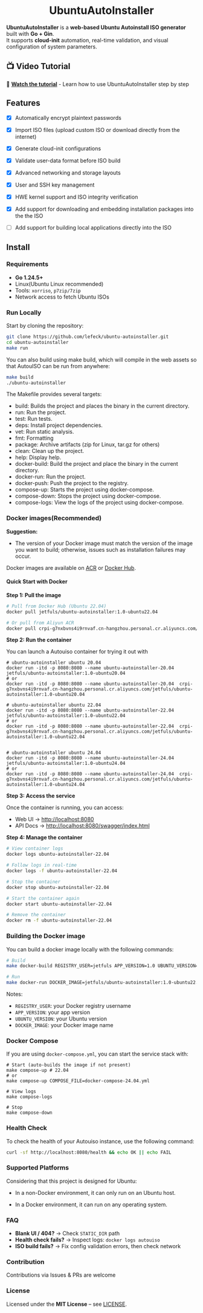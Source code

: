 <h1 align="center">UbuntuAutoInstaller</h1>

**UbuntuAutoInstaller** is a **web-based Ubuntu Autoinstall ISO generator** built with **Go + Gin**.  
It supports **cloud-init** automation, real-time validation, and visual configuration of system parameters.

## 📺 Video Tutorial

🎥 **[Watch the tutorial](https://youtu.be/Z3Pqv76VJcE)** - Learn how to use UbuntuAutoInstaller step by step

## Features

- [x] Automatically encrypt plaintext passwords
- [x] Import ISO files (upload custom ISO or download directly from the internet)
- [x] Generate cloud-init configurations
- [x] Validate user-data format before ISO build
- [x] Advanced networking and storage layouts
- [x] User and SSH key management
- [x] HWE kernel support and ISO integrity verification
- [x] Add support for downloading and embedding installation packages into the the ISO
- [ ] Add support for building local applications directly into the ISO


## Install

### Requirements

- **Go 1.24.5+**
- Linux(Ubuntu Linux recommended)
- Tools: `xorriso`, `p7zip/7zip`
- Network access to fetch Ubuntu ISOs

### Run Locally

Start by cloning the repository:
```bash
git clone https://github.com/lefeck/ubuntu-autoinstaller.git
cd ubuntu-autoinstaller
make run
```
You can also build using make build, which will compile in the web assets so that AutouISO can be run from anywhere:

```bash
make build
./ubuntu-autoinstaller
```
The Makefile provides several targets:
* build: Builds the project and places the binary in the current directory.
* run: Run the project.
* test: Run tests.
* deps: Install project dependencies.
* vet: Run static analysis.
* fmt: Formatting
* package: Archive artifacts (zip for Linux, tar.gz for others)
* clean: Clean up the project.
* help: Display help.
* docker-build: Build the project and place the binary in the current directory.
* docker-run: Run the project.
* docker-push: Push the project to the registry.
* compose-up: Starts the project using docker-compose.
* compose-down: Stops the project using docker-compose.
* compose-logs: View the logs of the project using docker-compose.


### Docker images(Recommended)

**Suggestion:**

* The version of your Docker image must match the version of the image you want to build; otherwise, issues such as installation failures may occur.

Docker images are available on [ACR](https://cr.console.aliyun.com) or [Docker Hub](https://hub.docker.com/).

#### Quick Start with Docker

**Step 1: Pull the image**

```bash
# Pull from Docker Hub (Ubuntu 22.04)
docker pull jetfuls/ubuntu-autoinstaller:1.0-ubuntu22.04

# Or pull from Aliyun ACR
docker pull crpi-g7nxbvns4i9rnvaf.cn-hangzhou.personal.cr.aliyuncs.com/jetfuls/ubuntu-autoinstaller:1.0-ubuntu22.04
```

**Step 2: Run the container**

You can launch a Autouiso container for trying it out with

```
# ubuntu-autoinstaller ubuntu 20.04
docker run -itd -p 8080:8080 --name ubuntu-autoinstaller-20.04  jetfuls/ubuntu-autoinstaller:1.0-ubuntu20.04
# or
docker run -itd -p 8080:8080 --name ubuntu-autoinstaller-20.04  crpi-g7nxbvns4i9rnvaf.cn-hangzhou.personal.cr.aliyuncs.com/jetfuls/ubuntu-autoinstaller:1.0-ubuntu20.04

# ubuntu-autoinstaller ubuntu 22.04
docker run -itd -p 8080:8080 --name ubuntu-autoinstaller-22.04  jetfuls/ubuntu-autoinstaller:1.0-ubuntu22.04
# or
docker run -itd -p 8080:8080 --name ubuntu-autoinstaller-22.04  crpi-g7nxbvns4i9rnvaf.cn-hangzhou.personal.cr.aliyuncs.com/jetfuls/ubuntu-autoinstaller:1.0-ubuntu22.04


# ubuntu-autoinstaller ubuntu 24.04
docker run -itd -p 8080:8080 --name ubuntu-autoinstaller-24.04  jetfuls/ubuntu-autoinstaller:1.0-ubuntu24.04
# or
docker run -itd -p 8080:8080 --name ubuntu-autoinstaller-24.04  crpi-g7nxbvns4i9rnvaf.cn-hangzhou.personal.cr.aliyuncs.com/jetfuls/ubuntu-autoinstaller:1.0-ubuntu24.04
```

**Step 3: Access the service**

Once the container is running, you can access:

- Web UI → [http://localhost:8080](http://localhost:8080)
- API Docs → [http://localhost:8080/swagger/index.html](http://localhost:8080/swagger/index.html)

**Step 4: Manage the container**

```bash
# View container logs
docker logs ubuntu-autoinstaller-22.04

# Follow logs in real-time
docker logs -f ubuntu-autoinstaller-22.04

# Stop the container
docker stop ubuntu-autoinstaller-22.04

# Start the container again
docker start ubuntu-autoinstaller-22.04

# Remove the container
docker rm -f ubuntu-autoinstaller-22.04
```


### Building the Docker image 

You can build a docker image locally with the following commands:

```bash
# Build
make docker-build REGISTRY_USER=jetfuls APP_VERSION=1.0 UBUNTU_VERSION=22.04

# Run
make docker-run DOCKER_IMAGE=jetfuls/ubuntu-autoinstaller:1.0-ubuntu22.04
```
Notes:
- `REGISTRY_USER`: your Docker registry username
- `APP_VERSION`: your app version
- `UBUNTU_VERSION`: your Ubuntu version
- `DOCKER_IMAGE`: your Docker image name


### Docker Compose

If you are using `docker-compose.yml`, you can start the service stack with:

```
# Start (auto-builds the image if not present)
make compose-up # 22.04 
# or
make compose-up COMPOSE_FILE=docker-compose-24.04.yml

# View logs
make compose-logs

# Stop
make compose-down
```

### Health Check

To check the health of your Autouiso instance, use the following command:

```bash
curl -sf http://localhost:8080/health && echo OK || echo FAIL
```


### Supported Platforms

Considering that this project is designed for Ubuntu:

- In a non-Docker environment, it can only run on an Ubuntu host.

- In a Docker environment, it can run on any operating system.

### FAQ

- **Blank UI / 404?** → Check `STATIC_DIR` path
- **Health check fails?** → Inspect logs: `docker logs autouiso`
- **ISO build fails?** → Fix config validation errors, then check network


### Contribution

Contributions via Issues & PRs are welcome


### License

Licensed under the **MIT License** – see [LICENSE](LICENSE).

